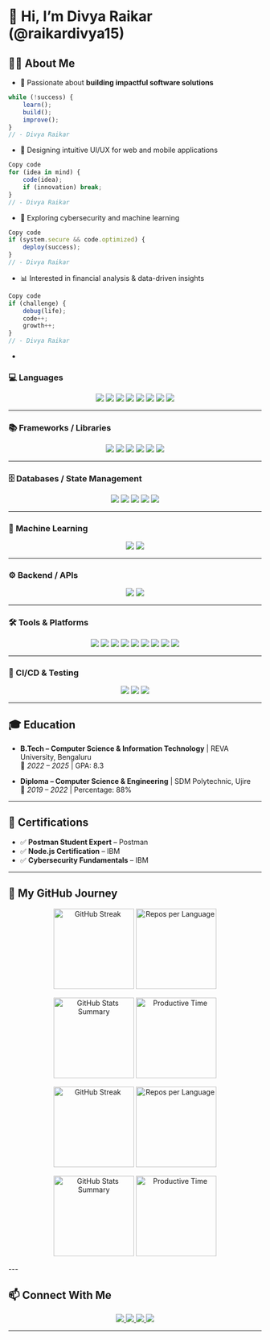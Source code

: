 # 👋 Hi, I’m Divya Raikar (@raikardivya15)

## 👩‍💻 About Me  

- 🌱 Passionate about **building impactful software solutions**  
```js
while (!success) {
    learn();
    build();
    improve();
}
// - Divya Raikar
```
- 🎨 Designing intuitive UI/UX for web and mobile applications

```js
Copy code
for (idea in mind) {
    code(idea);
    if (innovation) break;
}
// - Divya Raikar
```
- 🔐 Exploring cybersecurity and machine learning

```js
Copy code
if (system.secure && code.optimized) {
    deploy(success);
}
// - Divya Raikar
```
- 📊 Interested in financial analysis & data-driven insights

```js
Copy code
if (challenge) {
    debug(life);
    code++;
    growth++;
}
// - Divya Raikar
```
-

### 💻 Languages  
<p align="center">
  <img src="https://img.shields.io/badge/C-00599C?style=for-the-badge&logo=c&logoColor=white"/>
  <img src="https://img.shields.io/badge/C++-00599C?style=for-the-badge&logo=c%2B%2B&logoColor=white"/>
  <img src="https://img.shields.io/badge/Java-007396?style=for-the-badge&logo=java&logoColor=white"/>
  <img src="https://img.shields.io/badge/Python-3776AB?style=for-the-badge&logo=python&logoColor=white"/>
  <img src="https://img.shields.io/badge/SQL-336791?style=for-the-badge&logo=postgresql&logoColor=white"/>
  <img src="https://img.shields.io/badge/HTML5-E34F26?style=for-the-badge&logo=html5&logoColor=white"/>
  <img src="https://img.shields.io/badge/CSS3-1572B6?style=for-the-badge&logo=css3&logoColor=white"/>
  <img src="https://img.shields.io/badge/JavaScript-F7DF1E?style=for-the-badge&logo=javascript&logoColor=black"/>
</p>  

---

### 📚 Frameworks / Libraries  
<p align="center">
  <img src="https://img.shields.io/badge/Spring_Boot-6DB33F?style=for-the-badge&logo=springboot&logoColor=white"/>
  <img src="https://img.shields.io/badge/Node.js-43853D?style=for-the-badge&logo=node-dot-js&logoColor=white"/>
  <img src="https://img.shields.io/badge/React-20232A?style=for-the-badge&logo=react&logoColor=61DAFB"/>
  <img src="https://img.shields.io/badge/Express.js-000000?style=for-the-badge&logo=express&logoColor=white"/>
  <img src="https://img.shields.io/badge/Flask-000000?style=for-the-badge&logo=flask&logoColor=white"/>
  <img src="https://img.shields.io/badge/Tailwind_CSS-06B6D4?style=for-the-badge&logo=tailwindcss&logoColor=white"/>
</p>  

---

### 🗄️ Databases / State Management  
<p align="center">
  <img src="https://img.shields.io/badge/MySQL-4479A1?style=for-the-badge&logo=mysql&logoColor=white"/>
  <img src="https://img.shields.io/badge/Firebase-ffca28?style=for-the-badge&logo=firebase&logoColor=black"/>
  <img src="https://img.shields.io/badge/MongoDB-47A248?style=for-the-badge&logo=mongodb&logoColor=white"/>
  <img src="https://img.shields.io/badge/Pandas-150458?style=for-the-badge&logo=pandas&logoColor=white"/>
  <img src="https://img.shields.io/badge/NumPy-013243?style=for-the-badge&logo=numpy&logoColor=white"/>
</p>  

---

### 🤖 Machine Learning  
<p align="center">
  <img src="https://img.shields.io/badge/Scikit--learn-F7931E?style=for-the-badge&logo=scikitlearn&logoColor=white"/>
  <img src="https://img.shields.io/badge/TensorFlow-FF6F00?style=for-the-badge&logo=tensorflow&logoColor=white"/>
</p>  

---

### ⚙️ Backend / APIs  
<p align="center">
  <img src="https://img.shields.io/badge/REST-02569B?style=for-the-badge&logo=api&logoColor=white"/>
  <img src="https://img.shields.io/badge/JWT-000000?style=for-the-badge&logo=jsonwebtokens&logoColor=white"/>
</p>  

---

### 🛠️ Tools & Platforms  
<p align="center">
  <img src="https://img.shields.io/badge/Git-F05032?style=for-the-badge&logo=git&logoColor=white"/>
  <img src="https://img.shields.io/badge/GitHub-181717?style=for-the-badge&logo=github&logoColor=white"/>
  <img src="https://img.shields.io/badge/Maven-C71A36?style=for-the-badge&logo=apachemaven&logoColor=white"/>
  <img src="https://img.shields.io/badge/Gradle-02303A?style=for-the-badge&logo=gradle&logoColor=white"/>
  <img src="https://img.shields.io/badge/Postman-FF6C37?style=for-the-badge&logo=postman&logoColor=white"/>
  <img src="https://img.shields.io/badge/Selenium-43B02A?style=for-the-badge&logo=selenium&logoColor=white"/>
  <img src="https://img.shields.io/badge/Docker-2496ED?style=for-the-badge&logo=docker&logoColor=white"/>
  <img src="https://img.shields.io/badge/Kubernetes-326CE5?style=for-the-badge&logo=kubernetes&logoColor=white"/>
  <img src="https://img.shields.io/badge/AWS-232F3E?style=for-the-badge&logo=amazonaws&logoColor=white"/>
</p>  

---

### 🔄 CI/CD & Testing  
<p align="center">
  <img src="https://img.shields.io/badge/JUnit-25A162?style=for-the-badge&logo=junit5&logoColor=white"/>
  <img src="https://img.shields.io/badge/Unit_Testing-FF4088?style=for-the-badge&logo=testinglibrary&logoColor=white"/>
  <img src="https://img.shields.io/badge/GitHub_Actions-2088FF?style=for-the-badge&logo=githubactions&logoColor=white"/>
</p>  

---

## 🎓 Education  
- **B.Tech – Computer Science & Information Technology** | REVA University, Bengaluru  
  📅 *2022 – 2025* | GPA: 8.3  

- **Diploma – Computer Science & Engineering** | SDM Polytechnic, Ujire  
  📅 *2019 – 2022* | Percentage: 88%  

---

## 🏅 Certifications  
- ✅ **Postman Student Expert** – Postman  
- ✅ **Node.js Certification** – IBM  
- ✅ **Cybersecurity Fundamentals** – IBM  

---

## 🚀 My GitHub Journey
<p align="center"> <img src="https://github-readme-streak-stats.herokuapp.com/?user=raikardivya15&theme=radical&hide_border=true" alt="GitHub Streak" height="160"/> <img src="https://github-profile-summary-cards.vercel.app/api/cards/repos-per-language?username=raikardivya15&theme=radical" alt="Repos per Language" height="160"/> </p> <p align="center"> <img src="https://github-profile-summary-cards.vercel.app/api/cards/stats?username=raikardivya15&theme=radical" alt="GitHub Stats Summary" height="160"/> <img src="https://github-profile-summary-cards.vercel.app/api/cards/productive-time?username=raikardivya15&theme=radical&utcOffset=5.5" alt="Productive Time" height="160"/> </p>
<p align="center"> <img src="https://github-readme-streak-stats.herokuapp.com/?user=raikardivya15&theme=radical&hide_border=true" alt="GitHub Streak" height="160"/> <img src="https://github-profile-summary-cards.vercel.app/api/cards/repos-per-language?username=raikardivya15&theme=radical" alt="Repos per Language" height="160"/> </p> <p align="center"> <img src="https://github-profile-summary-cards.vercel.app/api/cards/stats?username=raikardivya15&theme=radical" alt="GitHub Stats Summary" height="160"/> <img src="https://github-profile-summary-cards.vercel.app/api/cards/productive-time?username=raikardivya15&theme=radical&utcOffset=5.5" alt="Productive Time" height="160"/> </p>
---

## 📫 Connect With Me  
<p align="center">
  <a href="https://www.linkedin.com/in/raikardivya15/">
    <img src="https://img.shields.io/badge/LinkedIn-0A66C2?style=for-the-badge&logo=linkedin&logoColor=white"/>
  </a>
  <a href="mailto:raikardivya15@gmail.com">
    <img src="https://img.shields.io/badge/Gmail-D14836?style=for-the-badge&logo=gmail&logoColor=white"/>
  </a>
  <a href="https://x.com/raikardivya15">
    <img src="https://img.shields.io/badge/Twitter(X)-000000?style=for-the-badge&logo=x&logoColor=white"/>
  </a>
  <a href="https://instagram.com/raikardivya15">
    <img src="https://img.shields.io/badge/Instagram-E4405F?style=for-the-badge&logo=instagram&logoColor=white"/>
  </a>
</p>

---


